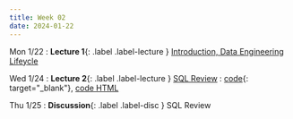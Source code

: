 ```yaml
---
title: Week 02
date: 2024-01-22
---
```



Mon 1/22
: **Lecture 1**{: .label .label-lecture } [Introduction, Data Engineering Lifeycle](https://docs.google.com/presentation/d/1XK9LbdbCfoLmVLN94tE3WT4FB4raOOv_m1oTG-yjLJk/edit#slide=id.g2766aa0eb40_4_125)

Wed 1/24
: **Lecture 2**{: .label .label-lecture } [SQL Review](https://docs.google.com/presentation/d/1VLYLsBZMQGxyV097DBLVpWnybaQNygj_MCfyP3UbvoI/edit#slide=id.g278a9687a11_0_788) : [code](https://data101.datahub.berkeley.edu/hub/user-redirect/git-pull?repo=https%3A%2F%2Fgithub.com%2Fcal-data-eng%2Fsp24-materials.git&urlpath=lab%2Ftree%2Fsp24-materials.git%2Flecture%2Flec02%2Flec02.ipynb&branch=main){: target="\_blank"}, [code HTML](../../resources/assets/lectures/lec02/lec02.html)

Thu 1/25
: **Discussion**{: .label .label-disc } SQL Review